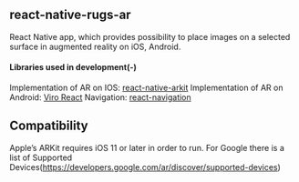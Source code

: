 ## react-native-rugs-ar
React Native app, which provides possibility to place images on a selected surface in augmented reality on iOS, Android.

#### Libraries used in development(-)
Implementation of AR on IOS: [react-native-arkit](https://github.com/react-native-ar/react-native-arkit)
Implementation of AR on Android: [Viro React](https://github.com/viromedia/viro)
Navigation: [react-navigation](https://reactnavigation.org/docs/en/getting-started.html)

## Compatibility
Apple’s ARKit requires iOS 11 or later in order to run.
For Google there is a list of Supported Devices(https://developers.google.com/ar/discover/supported-devices)

